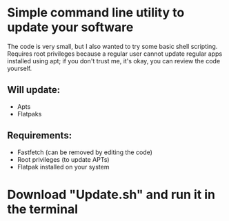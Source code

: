 # Simple command line utility to update your software
The code is very small, but I also wanted to try some basic shell scripting.
Requires root privileges because a regular user cannot update regular apps installed using apt; if you don't trust me, it's okay, you can review the code yourself.

## Will update:
* Apts
* Flatpaks

## Requirements:
* Fastfetch (can be removed by editing the code)
* Root privileges (to update APTs)
* Flatpak installed on your system

# Download "Update.sh" and run it in the terminal
